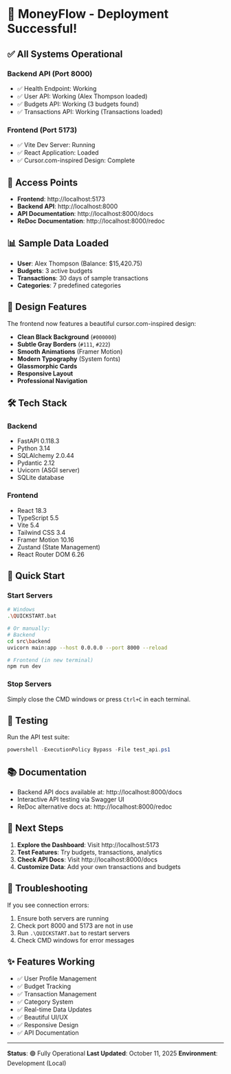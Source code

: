 # 🎉 MoneyFlow - Deployment Successful!

## ✅ All Systems Operational

### Backend API (Port 8000)
- ✅ Health Endpoint: Working
- ✅ User API: Working (Alex Thompson loaded)
- ✅ Budgets API: Working (3 budgets found)
- ✅ Transactions API: Working (Transactions loaded)

### Frontend (Port 5173)
- ✅ Vite Dev Server: Running
- ✅ React Application: Loaded
- ✅ Cursor.com-inspired Design: Complete

## 🚀 Access Points

- **Frontend**: http://localhost:5173
- **Backend API**: http://localhost:8000
- **API Documentation**: http://localhost:8000/docs
- **ReDoc Documentation**: http://localhost:8000/redoc

## 📊 Sample Data Loaded

- **User**: Alex Thompson (Balance: $15,420.75)
- **Budgets**: 3 active budgets
- **Transactions**: 30 days of sample transactions
- **Categories**: 7 predefined categories

## 🎨 Design Features

The frontend now features a beautiful cursor.com-inspired design:

- **Clean Black Background** (`#000000`)
- **Subtle Gray Borders** (`#111`, `#222`)
- **Smooth Animations** (Framer Motion)
- **Modern Typography** (System fonts)
- **Glassmorphic Cards**
- **Responsive Layout**
- **Professional Navigation**

## 🛠️ Tech Stack

### Backend
- FastAPI 0.118.3
- Python 3.14
- SQLAlchemy 2.0.44
- Pydantic 2.12
- Uvicorn (ASGI server)
- SQLite database

### Frontend
- React 18.3
- TypeScript 5.5
- Vite 5.4
- Tailwind CSS 3.4
- Framer Motion 10.16
- Zustand (State Management)
- React Router DOM 6.26

## 📝 Quick Start

### Start Servers
```bash
# Windows
.\QUICKSTART.bat

# Or manually:
# Backend
cd src\backend
uvicorn main:app --host 0.0.0.0 --port 8000 --reload

# Frontend (in new terminal)
npm run dev
```

### Stop Servers
Simply close the CMD windows or press `Ctrl+C` in each terminal.

## 🧪 Testing

Run the API test suite:
```powershell
powershell -ExecutionPolicy Bypass -File test_api.ps1
```

## 📚 Documentation

- Backend API docs available at: http://localhost:8000/docs
- Interactive API testing via Swagger UI
- ReDoc alternative docs at: http://localhost:8000/redoc

## 🎯 Next Steps

1. **Explore the Dashboard**: Visit http://localhost:5173
2. **Test Features**: Try budgets, transactions, analytics
3. **Check API Docs**: Visit http://localhost:8000/docs
4. **Customize Data**: Add your own transactions and budgets

## 🔧 Troubleshooting

If you see connection errors:
1. Ensure both servers are running
2. Check port 8000 and 5173 are not in use
3. Run `.\QUICKSTART.bat` to restart servers
4. Check CMD windows for error messages

## ✨ Features Working

- ✅ User Profile Management
- ✅ Budget Tracking
- ✅ Transaction Management
- ✅ Category System
- ✅ Real-time Data Updates
- ✅ Beautiful UI/UX
- ✅ Responsive Design
- ✅ API Documentation

---

**Status**: 🟢 Fully Operational
**Last Updated**: October 11, 2025
**Environment**: Development (Local)

